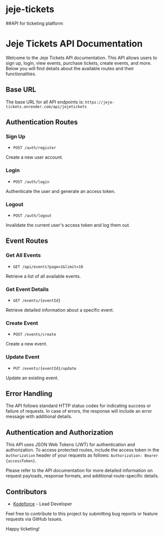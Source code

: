 # jeje-tickets
##API for ticketing platform

# Jeje Tickets API Documentation

Welcome to the Jeje Tickets API documentation. This API allows users to sign up, login, view events, purchase tickets, create events, and more. Below you will find details about the available routes and their functionalities.

## Base URL

The base URL for all API endpoints is: `https://jeje-tickets.onrender.com/api/jejetickets`

## Authentication Routes

### Sign Up

- `POST /auth/register`

Create a new user account.

### Login

- `POST /auth/login`

Authenticate the user and generate an access token.

### Logout

- `POST /auth/logout`

Invalidate the current user's access token and log them out.

## Event Routes

### Get All Events

- `GET /api/events?page=1&limit=10`

Retrieve a list of all available events.

### Get Event Details

- `GET /events/{eventId}`

Retrieve detailed information about a specific event.

### Create Event

- `POST /events/create`

Create a new event.

### Update Event

- `PUT /events/{eventId}/update`

Update an existing event.

## Error Handling

The API follows standard HTTP status codes for indicating success or failure of requests. In case of errors, the response will include an error message with additional details.

## Authentication and Authorization

This API uses JSON Web Tokens (JWT) for authentication and authorization. To access protected routes, include the access token in the `Authorization` header of your requests as follows: `Authorization: Bearer {accessToken}`.

Please refer to the API documentation for more detailed information on request payloads, response formats, and additional route-specific details.

## Contributors

- [Kodeforce](https://github.com/E-phraim) - Lead Developer

Feel free to contribute to this project by submitting bug reports or feature requests via GitHub Issues.

Happy ticketing!
